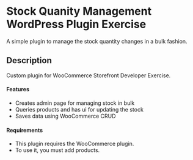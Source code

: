 # Stock Quanity Management WordPress Plugin Exercise

A simple plugin to manage the stock quantity changes in a bulk
fashion.

## Description

Custom plugin for WooCommerce Storefront Developer Exercise.

#### Features

* Creates admin page for managing stock in bulk
* Queries products and has ui for updating the stock
* Saves data using WooCommerce CRUD


#### Requirements

* This plugin requires the WooCommerce plugin.
* To use it, you must add products.
